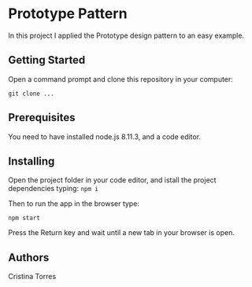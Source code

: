 # Prototype Pattern
In this project I applied the Prototype design pattern to an easy example.

## Getting Started
Open a command prompt and clone this repository in your computer:

```git clone ...```


## Prerequisites
You need to have installed node.js 8.11.3, and a code editor.


## Installing
Open the project folder in your code editor, and istall the project dependencies typing:
```npm i``` 

Then to run the app in the browser type: 

```npm start```

Press the Return key and wait until a new tab in your browser is open.

## Authors
Cristina Torres
